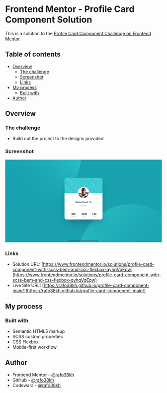 # Frontend Mentor - Profile Card Component Solution

This is a solution to the [Profile Card Component Challenge on Frontend Mentor](https://www.frontendmentor.io/challenges/profile-card-component-cfArpWshJ)

## Table of contents

- [Overview](#overview)
  - [The challenge](#the-challenge)
  - [Screenshot](#screenshot)
  - [Links](#links)
- [My process](#my-process)
  - [Built with](#built-with)
- [Author](#author)

## Overview

### The challenge

- Build out the project to the designs provided

### Screenshot

![screenshot](./images/screenshot.png)

### Links

- Solution URL: [https://www.frontendmentor.io/solutions/profile-card-component-with-scss-bem-and-css-flexbox-qyhqVqEpw](https://www.frontendmentor.io/solutions/profile-card-component-with-scss-bem-and-css-flexbox-qyhqVqEpw)
- Live Site URL: [https://rafo38kh.github.io/profile-card-component-main/](https://rafo38kh.github.io/profile-card-component-main/)

## My process

### Built with

- Semantic HTML5 markup
- SCSS custom properties
- CSS Flexbox
- Mobile-first workflow

## Author

- Frontend Mentor - [@rafo38kh](https://www.frontendmentor.io/profile/rafo38kh)
- GitHub - [@rafo38kh](https://github.com/rafo38kh)
- Codewars - [@rafo38kh](https://www.codewars.com/users/rafo38kh)
